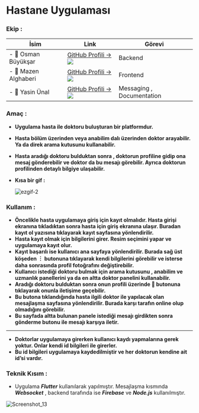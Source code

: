 # **Hastane Uygulaması**

### Ekip :


| İsim  | Link  | Görevi |
|---|---|---|
| - 👋 Osman Büyükşar   | [GitHub Profili -> ![](https://user-images.githubusercontent.com/56133248/156841715-8667ec6a-2e1c-48ba-a42e-6f6a09ff5478.png)](https://github.com/OsmanBuyuksar)  | Backend |
| - 👋 Mazen Alghaberi   | [GitHub Profili -> ![](https://user-images.githubusercontent.com/56133248/156841715-8667ec6a-2e1c-48ba-a42e-6f6a09ff5478.png)](https://github.com/m3zen) | Frontend | 
| - 👋 Yasin Ünal  | [GitHub Profili -> ![](https://user-images.githubusercontent.com/56133248/156841715-8667ec6a-2e1c-48ba-a42e-6f6a09ff5478.png)](https://github.com/Pilestin) | Messaging , Documentation |


### Amaç :

- **Uygulama hasta ile doktoru buluşturan bir platformdur.**
- **Hasta bölüm üzerinden veya anabilim dalı üzerinden doktor arayabilir. Ya da direk arama kutusunu kullanabilir.**
- **Hasta aradığı doktoru bulduktan sonra , doktorun profiline gidip ona mesaj gönderebilir ve doktor da bu mesajı görebilir. Ayrıca doktorun profilinden detaylı bilgiye ulaşabilir.**
- **Kısa bir gif :**
    
   ![ezgif-2](https://user-images.githubusercontent.com/56133248/156839572-6eff8724-8983-439b-9760-e4a70f60c1e4.gif)

    

### Kullanım :

- **Öncelikle hasta uygulamaya giriş için kayıt olmalıdır. Hasta girişi ekranına tıkladıktan sonra hasta için giriş ekranına ulaşır. Buradan kayıt ol yazısına tıklayarak kayıt sayfasına yönlendirilir.**
- **Hasta kayıt olmak için bilgilerini girer. Resim seçimini yapar ve uygulamaya kayıt olur.**
- **Kayıt başarılı ise kullanıcı ana sayfaya yönlendirilir. Burada sağ üst köşeden  ︙  butonuna tıklayarak kendi bilgilerini görebilir ve isterse daha sonrasında profil fotoğrafını değiştirebilir.**
- **Kullanıcı istediği doktoru bulmak için arama kutusunu , anabilim ve uzmanlık panellerini ya da en altta doktor panelini kullanabilir.**
- **Aradığı doktoru bulduktan sonra onun profili üzerinde  💬  butonuna tıklayarak onunla iletişime geçebilir.**
- **Bu butona tıklandığında hasta ilgili doktor ile yapılacak olan mesajlaşma sayfasına yönlendirilir. Burada karşı tarafın online olup olmadığını görebilir.**
- **Bu sayfada altta bulunan panele istediği mesajı girdikten sonra gönderme butonu ile mesajı karşıya iletir.**

---

- **Doktorlar uygulamaya girerken kullanıcı kaydı yapmalarına gerek yoktur. Onlar kendi id bilgileri ile girerler.**
- **Bu id bilgileri uygulamaya kaydedilmiştir ve her doktorun kendine ait id’si vardır.**


### Teknik Kısım :

- Uygulama ***Flutter*** kullanılarak yapılmıştır.  Mesajlaşma kısmında ***Websocket*** , backend tarafında ise ***Firebase*** ve ***Node.js*** kullanılmıştır.

![Screenshot_13](https://user-images.githubusercontent.com/56133248/156839244-abdc8496-a355-4ec6-9de8-12fae520ab20.png)

